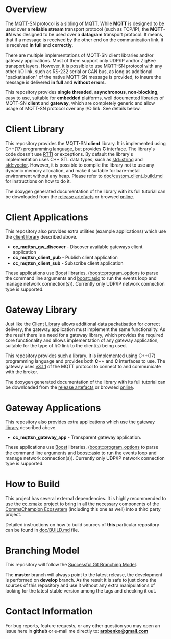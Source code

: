 # Overview
The [MQTT-SN](https://www.oasis-open.org/committees/download.php/66091/MQTT-SN_spec_v1.2.pdf) 
protocol is a sibling of [MQTT](http://mqtt.org). While **MQTT** is designed to be 
used over a **reliable stream** transport protocol (such as TCP/IP), the **MQTT-SN**
was designed to be used over a **datagram** transport protocol. It means, that
if a message is received by the other end on the communication link, it is
received **in full** and **correctly**. 

There are multiple implementations of MQTT-SN client libraries and/or gateway 
applications. Most of them support only UDP/IP and/or ZigBee transport
layers. However, it is possible to use MQTT-SN protocol with any other I/O link, such as
RS-232 serial or CAN bus, as long as additional "packatisation" of the native 
MQTT-SN message is provided, to insure the message is delivered **in full**
and **without errors**. 

This repository provides **single threaded**, **asynchronous**, **non-blocking**, easy to
use, suitable for **embedded** platforms, well documented libraries 
of MQTT-SN **client** and **gateway**, which are
completely generic and allow usage of MQTT-SN protocol over any I/O link. See 
details below.

# Client Library
This repository provides the MQTT-SN **client** library. It is implemented 
using C++(17) programming language, but provides **C** interface. The library's
code doesn't use [RTTI](https://en.wikipedia.org/wiki/Run-time_type_information)
or exceptions. By default
the library's implementation uses C++ STL data types, such as 
[std::string](http://en.cppreference.com/w/cpp/string/basic_string) and 
[std::vector](http://en.cppreference.com/w/cpp/container/vector). However,
it is possible to compile the library not to use any dynamic memory allocation,
and make it suitable for bare-metal environment without any heap. Please
refer to [doc/custom_client_build.md](doc/custom_client_build.md) for instructions on
how to do it. 

The doxygen generated documentation of the library with its full tutorial can
be downloaded from the [release artefacts](releases) or browsed
[online](https://commschamp.github.io/cc_mqttsn_client_doc).

# Client Applications
This repository also provides extra utilities (example applications) which
use the [client library](#client-library) described above.

* **cc_mqttsn_gw_discover** - Discover available gateways client application
* **cc_mqttsn_client_pub** - Publish client application
* **cc_mqttsn_client_sub** - Subscribe client application

These applications use [Boost](https://www.boost.org) libraries,
([boost::program_options](https://www.boost.org/doc/libs/1_83_0/doc/html/program_options.html)
to parse the command line arguments and
[boost::asio](https://www.boost.org/doc/libs/1_83_0/doc/html/boost_asio.html) to run
the events loop and manage network connection(s)). Currently only UDP/IP network
connection type is supported.

# Gateway Library
Just like the [Client Library](#client-library) allows additional data
packatisation for correct delivery, the gateway application must implement
the same functionality. As the result there is a need for a gateway library,
which provides the required core functionality and allows implementation of any 
gateway application, suitable for the type
of I/O link to the client(s) being used.

This repository provides such a library. It is implemented using C++(17)
programming language and provides both **C++** and **C** interfaces to use.
The gateway uses [v3.1.1](http://docs.oasis-open.org/mqtt/mqtt/v3.1.1/os/mqtt-v3.1.1-os.pdf)
of the MQTT protocol to connect to and communicate with the broker.

The doxygen generated documentation of the library with its full tutorial can
be downloaded from the [release artefacts](releases) or browsed
[online](https://commschamp.github.io/cc_mqttsn_gateway_doc).

# Gateway Applications
This repository also provides extra applications which
use the [gateway library](#gateway-library) described above.

* **cc_mqttsn_gateway_app** - Transparent gateway application.

These applications use [Boost](https://www.boost.org) libraries,
([boost::program_options](https://www.boost.org/doc/libs/1_83_0/doc/html/program_options.html)
to parse the command line arguments and
[boost::asio](https://www.boost.org/doc/libs/1_83_0/doc/html/boost_asio.html) to run
the events loop and manage network connection(s)). Currently only UDP/IP network
connection type is supported.

# How to Build
This project has several external dependencies. It is highly recommended to use the
[cc.cmake](https://github.com/commschamp/cc.cmake) project to bring in all the
necessary components of the [CommsChampion Ecosystem](https://commschamp.github.io)
(including this one as well) into a third party project.

Detailed instructions on how to build sources of **this** particular repository can be
found in [doc/BUILD.md](doc/BUILD.md) file.

# Branching Model
This repository will follow the 
[Successful Git Branching Model](http://nvie.com/posts/a-successful-git-branching-model/).

The **master** branch will always point to the latest release, the
development is performed on **develop** branch. As the result it is safe
to just clone the sources of this repository and use it without
any extra manipulations of looking for the latest stable version among the tags and
checking it out.

# Contact Information
For bug reports, feature requests, or any other question you may open an issue
here in **github** or e-mail me directly to: **arobenko@gmail.com**


